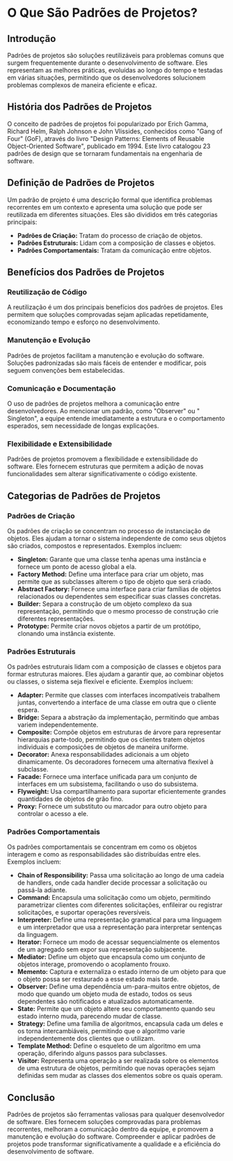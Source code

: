 # O Que São Padrões de Projetos?

## Introdução

Padrões de projetos são soluções reutilizáveis para problemas comuns que surgem frequentemente durante o desenvolvimento
de software. Eles representam as melhores práticas, evoluídas ao longo do tempo e testadas em várias situações,
permitindo que os desenvolvedores solucionem problemas complexos de maneira eficiente e eficaz.

## História dos Padrões de Projetos

O conceito de padrões de projetos foi popularizado por Erich Gamma, Richard Helm, Ralph Johnson e John Vlissides,
conhecidos como "Gang of Four" (GoF), através do livro "Design Patterns: Elements of Reusable Object-Oriented Software",
publicado em 1994. Este livro catalogou 23 padrões de design que se tornaram fundamentais na engenharia de software.

## Definição de Padrões de Projetos

Um padrão de projeto é uma descrição formal que identifica problemas recorrentes em um contexto e apresenta uma solução
que pode ser reutilizada em diferentes situações. Eles são divididos em três categorias principais:

- **Padrões de Criação:** Tratam do processo de criação de objetos.
- **Padrões Estruturais:** Lidam com a composição de classes e objetos.
- **Padrões Comportamentais:** Tratam da comunicação entre objetos.

## Benefícios dos Padrões de Projetos

### Reutilização de Código

A reutilização é um dos principais benefícios dos padrões de projetos. Eles permitem que soluções comprovadas sejam
aplicadas repetidamente, economizando tempo e esforço no desenvolvimento.

### Manutenção e Evolução

Padrões de projetos facilitam a manutenção e evolução do software. Soluções padronizadas são mais fáceis de entender e
modificar, pois seguem convenções bem estabelecidas.

### Comunicação e Documentação

O uso de padrões de projetos melhora a comunicação entre desenvolvedores. Ao mencionar um padrão, como "Observer" ou "
Singleton", a equipe entende imediatamente a estrutura e o comportamento esperados, sem necessidade de longas
explicações.

### Flexibilidade e Extensibilidade

Padrões de projetos promovem a flexibilidade e extensibilidade do software. Eles fornecem estruturas que permitem a
adição de novas funcionalidades sem alterar significativamente o código existente.

## Categorias de Padrões de Projetos

### Padrões de Criação

Os padrões de criação se concentram no processo de instanciação de objetos. Eles ajudam a tornar o sistema independente
de como seus objetos são criados, compostos e representados. Exemplos incluem:

- **Singleton:** Garante que uma classe tenha apenas uma instância e fornece um ponto de acesso global a ela.
- **Factory Method:** Define uma interface para criar um objeto, mas permite que as subclasses alterem o tipo de objeto
  que será criado.
- **Abstract Factory:** Fornece uma interface para criar famílias de objetos relacionados ou dependentes sem especificar
  suas classes concretas.
- **Builder:** Separa a construção de um objeto complexo da sua representação, permitindo que o mesmo processo de
  construção crie diferentes representações.
- **Prototype:** Permite criar novos objetos a partir de um protótipo, clonando uma instância existente.

### Padrões Estruturais

Os padrões estruturais lidam com a composição de classes e objetos para formar estruturas maiores. Eles ajudam a
garantir que, ao combinar objetos ou classes, o sistema seja flexível e eficiente. Exemplos incluem:

- **Adapter:** Permite que classes com interfaces incompatíveis trabalhem juntas, convertendo a interface de uma classe
  em outra que o cliente espera.
- **Bridge:** Separa a abstração da implementação, permitindo que ambas variem independentemente.
- **Composite:** Compõe objetos em estruturas de árvore para representar hierarquias parte-todo, permitindo que os
  clientes tratem objetos individuais e composições de objetos de maneira uniforme.
- **Decorator:** Anexa responsabilidades adicionais a um objeto dinamicamente. Os decoradores fornecem uma alternativa
  flexível à subclasse.
- **Facade:** Fornece uma interface unificada para um conjunto de interfaces em um subsistema, facilitando o uso do
  subsistema.
- **Flyweight:** Usa compartilhamento para suportar eficientemente grandes quantidades de objetos de grão fino.
- **Proxy:** Fornece um substituto ou marcador para outro objeto para controlar o acesso a ele.

### Padrões Comportamentais

Os padrões comportamentais se concentram em como os objetos interagem e como as responsabilidades são distribuídas entre
eles. Exemplos incluem:

- **Chain of Responsibility:** Passa uma solicitação ao longo de uma cadeia de handlers, onde cada handler decide
  processar a solicitação ou passá-la adiante.
- **Command:** Encapsula uma solicitação como um objeto, permitindo parametrizar clientes com diferentes solicitações,
  enfileirar ou registrar solicitações, e suportar operações reversíveis.
- **Interpreter:** Define uma representação gramatical para uma linguagem e um interpretador que usa a representação
  para interpretar sentenças da linguagem.
- **Iterator:** Fornece um modo de acessar sequencialmente os elementos de um agregado sem expor sua representação
  subjacente.
- **Mediator:** Define um objeto que encapsula como um conjunto de objetos interage, promovendo o acoplamento frouxo.
- **Memento:** Captura e externaliza o estado interno de um objeto para que o objeto possa ser restaurado a esse estado
  mais tarde.
- **Observer:** Define uma dependência um-para-muitos entre objetos, de modo que quando um objeto muda de estado, todos
  os seus dependentes são notificados e atualizados automaticamente.
- **State:** Permite que um objeto altere seu comportamento quando seu estado interno muda, parecendo mudar de classe.
- **Strategy:** Define uma família de algoritmos, encapsula cada um deles e os torna intercambiáveis, permitindo que o
  algoritmo varie independentemente dos clientes que o utilizam.
- **Template Method:** Define o esqueleto de um algoritmo em uma operação, diferindo alguns passos para subclasses.
- **Visitor:** Representa uma operação a ser realizada sobre os elementos de uma estrutura de objetos, permitindo que
  novas operações sejam definidas sem mudar as classes dos elementos sobre os quais operam.

## Conclusão

Padrões de projetos são ferramentas valiosas para qualquer desenvolvedor de software. Eles fornecem soluções comprovadas
para problemas recorrentes, melhoram a comunicação dentro da equipe, e promovem a manutenção e evolução do software.
Compreender e aplicar padrões de projetos pode transformar significativamente a qualidade e a eficiência do
desenvolvimento de software.